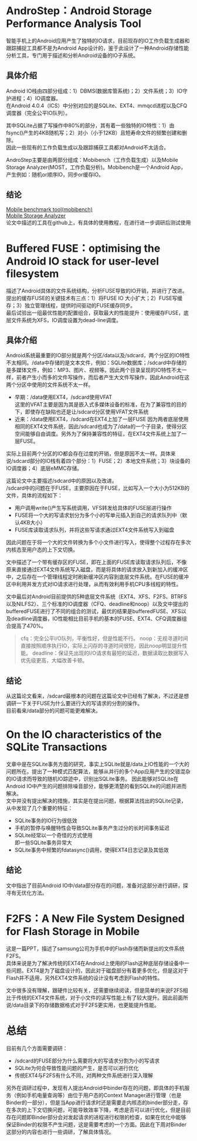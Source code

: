 
# AndroStep：Android Storage Performance Analysis Tool
智能手机上的Android应用产生了独特的IO请求，目前现存的IO工作负载生成器和跟踪捕捉工具都不是为Android App设计的，鉴于此设计了一种Android存储性能分析工具，专门用于描述和分析Android设备的IO子系统。

## 具体介绍
Android IO栈由四部分组成：1）DBMS(数据库管系统)；2）文件系统；3）IO守护进程；4）IO调度器。    
在Android 4.0.4（ICS）中分别对应的是SQLite、EXT4、mmqcd进程以及CFQ调度器（完全公平IO队列）。    

其中SQLite占据了写操作中80%的部分，其有着一些独特的IO特性：1）由fsync()产生的4KB随机写；2）对小（小于12KB）且短寿命文件的频繁创建和删除。    
因此一些现有的工作负载生成以及跟踪捕获工具都对Android不太适合。    

AndroStep主要是由两部分组成：Mobibench（工作负载生成）以及Mobile Storage Analyzer(MOST，工作负载分析)。Mobibench是一个Android App，产生例如：随机or顺序IO，同步or缓存IO。 

## 结论
[Mobile benchmark tool(mobibench)](https://github.com/ESOS-Lab/Mobibench)    
[Mobile Storage Analyzer](https://github.com/ESOS-Lab/MOST)    
论文中描述的工具在github上，有具体的使用教程，在进行进一步调研后测试使用    


# Buffered FUSE：optimising the Android IO stack for user-level filesystem
描述了Android具体的文件系统结构，分析FUSE导致的IO开销，并进行了改进。     
提出的缓存FUSE的关键技术有三点：1）将FUSE IO 大小扩大；2）FUSE写缓存；3）独立管理线程，提供时间驱动的FUSE缓存同步。    
最后试验出一组最优性能的配置组合，获取最大的性能提升：使用缓存FUSE，底层文件系统为XFS，IO调度设置为dead-line调度。    

## 具体介绍
Android系统最重要的IO部分就是两个分区/data以及/sdcard，两个分区的IO特性不太相同。/data中存储的是文本文件，例如：SQLite数据库；/sdcard中存储的是多媒体文件，例如：MP3、图片、视频等。因此两个目录呈现的IO特性不太一样，前者产生小而多的文件写操作，而后者产生大文件写操作，因此Android在这两个分区中使用的文件系统不太一样。    
+ 早期：/data使用EXT4，/sdcard使用VFAT    
这里的VFAT主要是因为其是嵌入式多媒体设备的标准，在为了兼容性的目的下，即使存在缺陷也还是让/sdcard分区使用VFAT文件系统    
+ 近来：/data使用EXT4，/sdcard在EXT4上加了一层FUSE
因为两者底层使用相同的EXT4文件系统，因此/sdcard也成为了/data的一个子目录，使得分区空间能够自由调度。另外为了保持兼容性的特征，在EXT4文件系统上加了一层FUSE。    

实际上目前两个分区的IO都会存在过度的开销，但是原因不太一样。具体来说/sdcard部分的IO栈有着四个部分：1）FUSE；2）本地文件系统；3）块设备的IO调度器；4）底层eMMC存储。     

这篇论文中主要描述/sdcard中的原因以及改进。    
/sdcard中的问题在于FUSE，主要原因在于FUSE，比如写入一个大小为512KB的文件，具体的流程如下：    
+ 用户调用write()产生写系统调用，VFS转发给具体的FUSE层进行操作
+ FUSE将一个大的写请求划分为多个小的写单元插入到自己的请求队列中（默认4KB大小）
+ FUSE库读取请求队列，并将这些写请求通过EXT4文件系统写入到磁盘

因此问题在于将一个大的文件转换为多个小文件进行写入，使得整个过程存在多次内核态至用户态的上下文切换。

文中描述了一个带有缓存区的FUSE，即在上面的FUSE库读取请求队列后，不像原来直接通过EXT4文件系统写入磁盘，而是将具体的请求放入到新加入的缓冲区中，之后存在一个管理线程定时刷新缓冲区内容到底层文件系统。在FUSE的缓冲区中利用并发方式对IO请求进行处理，从而有效利用手机CPU多线程的特性。

文中最后对Android目前提供的5种底层文件系统（EXT4、XFS、F2FS、BTRFS以及NILFS2）、三个标准的IO调度器（CFQ、deadline和noop）以及文中提出的bufferedFUSE进行了不同的组合的测试，最优的结果是bufferedFUSE、XFS以及deadline调度器，IO性能相比目前手机的基本的FUSE、EXT4、CFQ调度器组合提高了470%。
>cfq：完全公平I/O队列，平衡性好，但是性能不行。 
noop：无视寻道时间直接按照顺序执行IO，实际上闪存的寻道时间很短，因此noop明显提升性能。 
deadline：保证先出现的I/O请求有最短的延迟，数据读取比数据写入优先级更高，大幅改善卡顿。



## 结论
从这篇论文看来，/sdcard最根本的问题在这篇论文中已经有了解决，不过还是想调研一下关于FUSE为什么要进行大的写请求的分割的操作。     
目前看来/data部分的问题可能更难解决。     


# On the IO characteristics of the SQLite Transactions    
文章中是在SQLite事务方面的研究，事实上SQLite就是/data上IO性能的一个大的问题所在。提出了一种模式匹配算法，能够从并行的多个App应用产生的交错混杂的IO请求而导致的随机IO踪迹中，识别出SQLite事务。
因此能够对SQLite在Android IO中产生的问题排除噪音部分，能够更清楚的看到SQLite的问题并进而解决。     
文中并没有提出解决的措施，其实是在提出问题，根据算法找出的SQLite记录，从中发现了几个重要的特征：
+ SQLite事务的IO行为很低效    
+ 手机的暂停与唤醒特性会导致SQLite事务产生过分的长时间事务延迟
+ SQLite经常以一个奇怪的方式使用    
即一些SQLite事务异常大
+ SQLite事务中频繁的fdatasync()调用，使得EXT4日志记录及其低效

## 结论    
文中指出了目前Android IO中/data部分存在的问题，准备对这部分进行调研，探寻有无优化方法。


# F2FS：A New File System Designed for Flash Storage in Mobile
这是一篇PPT，描述了samsung公司为手机中的Flash存储而新提出的文件系统F2FS。    
具体来说是为了解决传统的EXT4在Android上使用的Flash这种底层存储设备中一些问题。EXT4是为了磁盘设计的，因此对于磁盘部分有着更多优化，但是这对于Flash并不适用，另外EXT4文件系统的设计没有考虑到Flash的特性。

文中很多没有理解，跟硬件比较有关，还需要继续阅读，但是简单的来说F2FS相比于传统的EXT4文件系统，对于小文件的读写性能上有了较大提升。因此前面所说/data目录下的存储数据格式对于F2FS更实用，也更能提升性能。


# 总结
目前有几个方面需要调研：    
+ /sdcard的FUSE部分为什么需要将大的写请求分割为小的写请求
+ SQLite为何会导致性能问题的产生，是否可以进行优化
+ 传统EXT4与F2FS有什么不同，对两种文件系统进行深入理解

另外在调研过程中，发现有人提出Android中binder存在的问题，即具体的手机服务（例如手机电量查询等）由位于用户态的Context Manager进行管理（也是Binder的一部分），但是当App进行请求时还是需要走内核态的binder部分走，存在多次的上下文切换问题，可能导致效率下降，考虑是否可以进行优化，但是目前存在问题即Binder部分会对发起请求的进程进行权限的检查，如果在优化中能够保证Binder的权限不产生问题，这是需要考虑的一个方面。因此在下周对Binder这部分的内容也进行一些调研，了解具体情况。
